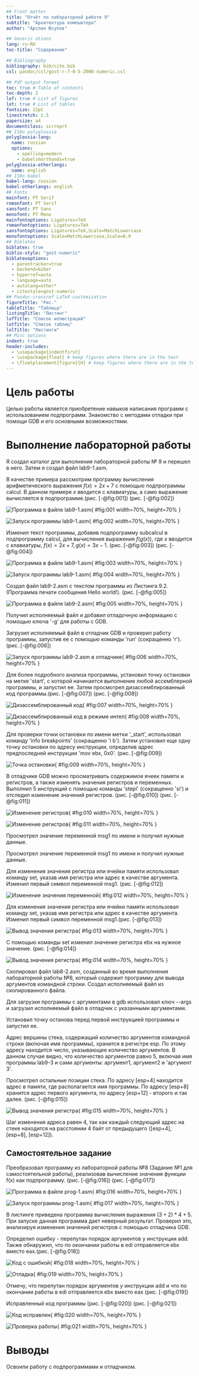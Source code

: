 ```yaml
---
## Front matter
title: "Отчёт по лабораторной работе 9"
subtitle: "Архитектура компьютера"
author: "Арслан Юсупов"

## Generic otions
lang: ru-RU
toc-title: "Содержание"

## Bibliography
bibliography: bib/cite.bib
csl: pandoc/csl/gost-r-7-0-5-2008-numeric.csl

## Pdf output format
toc: true # Table of contents
toc-depth: 2
lof: true # List of figures
lot: true # List of tables
fontsize: 12pt
linestretch: 1.5
papersize: a4
documentclass: scrreprt
## I18n polyglossia
polyglossia-lang:
  name: russian
  options:
	- spelling=modern
	- babelshorthands=true
polyglossia-otherlangs:
  name: english
## I18n babel
babel-lang: russian
babel-otherlangs: english
## Fonts
mainfont: PT Serif
romanfont: PT Serif
sansfont: PT Sans
monofont: PT Mono
mainfontoptions: Ligatures=TeX
romanfontoptions: Ligatures=TeX
sansfontoptions: Ligatures=TeX,Scale=MatchLowercase
monofontoptions: Scale=MatchLowercase,Scale=0.9
## Biblatex
biblatex: true
biblio-style: "gost-numeric"
biblatexoptions:
  - parentracker=true
  - backend=biber
  - hyperref=auto
  - language=auto
  - autolang=other*
  - citestyle=gost-numeric
## Pandoc-crossref LaTeX customization
figureTitle: "Рис."
tableTitle: "Таблица"
listingTitle: "Листинг"
lofTitle: "Список иллюстраций"
lotTitle: "Список таблиц"
lolTitle: "Листинги"
## Misc options
indent: true
header-includes:
  - \usepackage{indentfirst}
  - \usepackage{float} # keep figures where there are in the text
  - \floatplacement{figure}{H} # keep figures where there are in the text
---
```


# Цель работы

Целью работы является приобретение навыков написания программ с использованием подпрограмм.
Знакомство с методами отладки при помощи GDB и его основными возможностями.

# Выполнение лабораторной работы

Я создал каталог для выполнения лабораторной работы № 9 и перешел в него. 
Затем я создал файл lab9-1.asm.

В качестве примера рассмотрим программу вычисления арифметического 
выражения $f(x) = 2x+7$ с помощью подпрограммы calcul. 
В данном примере $x$ вводится с клавиатуры, а само выражение вычисляется 
в подпрограмме.(рис. [-@fig:001]) (рис. [-@fig:002])

![Программа в файле lab9-1.asm](image/01.png){ #fig:001 width=70%, height=70% }

![Запуск программы lab9-1.asm](image/02.png){ #fig:002 width=70%, height=70% }

Изменил текст программы, добавив подпрограмму subcalcul в подпрограмму calcul, 
для вычисления выражения $f(g(x))$, где $x$ вводится с клавиатуры, 
$f(x) = 2x + 7, g(x) = 3x − 1$. (рис. [-@fig:003]) (рис. [-@fig:004])

![Программа в файле lab9-1.asm](image/03.png){ #fig:003 width=70%, height=70% }

![Запуск программы lab9-1.asm](image/04.png){ #fig:004 width=70%, height=70% }

Создал файл lab9-2.asm с текстом программы из Листинга 9.2. 
(Программа печати сообщения Hello world!). (рис. [-@fig:005])

![Программа в файле lab9-2.asm](image/05.png){ #fig:005 width=70%, height=70% }

Получил исполняемый файл и добавил отладочную информацию с помощью ключа '-g' для работы с GDB.

Загрузил исполняемый файл в отладчик GDB и 
проверил работу программы, запустив ее с помощью команды 'run' 
(сокращенно 'r'). (рис. [-@fig:006])

![Запуск программы lab9-2.asm в отладчике](image/06.png){ #fig:006 width=70%, height=70% }

Для более подробного анализа программы, установил точку остановки на метке 'start',
с которой начинается выполнение любой ассемблерной программы, 
и запустил ее. Затем просмотрел дизассемблированный 
код программы.(рис. [-@fig:007]) (рис. [-@fig:008])

![Дизассемблированный код](image/07.png){ #fig:007 width=70%, height=70% }

![Дизассемблированный код в режиме интел](image/08.png){ #fig:008 width=70%, height=70% }

Для проверки точки остановки по имени метки '_start', использовал команду 
'info breakpoints' (сокращенно 'i b'). Затем установил еще одну точку остановки 
по адресу инструкции, 
определив адрес предпоследней инструкции 'mov ebx, 0x0'. (рис. [-@fig:009])

![Точка остановки](image/09.png){ #fig:009 width=70%, height=70% }

В отладчике GDB можно просматривать содержимое ячеек памяти и регистров, 
а также изменять значения регистров и переменных. Выполнил 5 инструкций с 
помощью команды 'stepi' (сокращенно 'si') и отследил изменение значений 
регистров. (рис. [-@fig:010]) (рис. [-@fig:011])

![Изменение регистров](image/10.png){ #fig:010 width=70%, height=70% }

![Изменение регистров](image/11.png){ #fig:011 width=70%, height=70% }

Просмотрел значение переменной msg1 по имени и получил нужные данные.

Просмотрел значение переменной msg1 по имени и получил нужные данные.

Для изменения значения регистра или ячейки памяти использовал команду set, 
указав имя регистра или адрес в качестве аргумента. 
Изменил первый символ переменной msg1. (рис. [-@fig:012])

![Изменение значения переменной](image/12.png){ #fig:012 width=70%, height=70% }

Для изменения значения регистра или ячейки памяти использовал команду set, 
указав имя регистра или адрес в качестве аргумента. 
Изменил первый символ переменной msg1.(рис. [-@fig:013])

![Вывод значения регистра](image/13.png){ #fig:013 width=70%, height=70% }

С помощью команды set изменил значение регистра ebx на нужное значение. (рис. [-@fig:014])

![Вывод значения регистра](image/14.png){ #fig:014 width=70%, height=70% }

Скопировал файл lab8-2.asm, созданный во время выполнения лабораторной работы №8, 
который содержит программу для вывода аргументов командной строки. 
Создал исполняемый файл из скопированного файла.

Для загрузки программы с аргументами в gdb использовал ключ --args 
и загрузил исполняемый файл в отладчик с указанными аргументами.

Установил точку останова перед первой инструкцией программы и запустил ее.

Адрес вершины стека, содержащий количество аргументов командной строки 
(включая имя программы), хранится в регистре esp. По этому адресу находится 
число, указывающее количество аргументов. В данном случае видно, 
что количество аргументов равно 5, включая имя программы lab9-3 и сами 
аргументы: аргумент1, аргумент2 и 'аргумент 3'.

Просмотрел остальные позиции стека. 
По адресу [esp+4] находится адрес в памяти, где располагается имя программы. 
По адресу [esp+8] хранится адрес первого аргумента, 
по адресу [esp+12] - второго и так далее. (рис. [-@fig:015])

![Вывод значения регистра](image/15.png){ #fig:015 width=70%, height=70% }

Шаг изменения адреса равен 4, так как каждый следующий адрес на стеке находится на расстоянии 4 байт от предыдущего ([esp+4], [esp+8], [esp+12]).

## Самостоятельное задание

Преобразовал программу из лабораторной работы №8 (Задание №1 для
самостоятельной работы), реализовав вычисление значения функции f(x)
как подпрограмму. (рис. [-@fig:016]) (рис. [-@fig:017])

![Программа в файле prog-1.asm](image/16.png){ #fig:016 width=70%, height=70% }

![Запуск программы prog-1.asm](image/17.png){ #fig:017 width=70%, height=70% }

В листинге приведена программа вычисления выражения $(3+2)*4+5$. 
При запуске данная программа дает неверный результат. Проверил это, 
анализируя изменения значений регистров с помощью отладчика GDB. 

Определил ошибку - перепутан порядок аргументов у инструкции add. 
Также обнаружил, что по окончании работы в edi отправляется ebx вместо eax.(рис. [-@fig:018])

![Код с ошибкой](image/18.png){ #fig:018 width=70%, height=70% }

![Отладка](image/19.png){ #fig:019 width=70%, height=70% }

Отмечу, что перепутан порядок аргументов у инструкции add и что по окончании работы в edi 
отправляется ebx вместо eax (рис. [-@fig:019])

Исправленный код программы (рис. [-@fig:020]) (рис. [-@fig:021])

![Код исправлен](image/20.png){ #fig:020 width=70%, height=70% }

![Проверка работы](image/21.png){ #fig:021 width=70%, height=70% }

# Выводы

Освоили работy с подпрограммами и отладчиком.